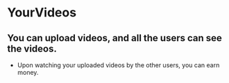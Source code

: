 # YourVideos

## You can upload videos, and all the users can see the videos.

- Upon watching your uploaded videos by the other users, you can earn money.
